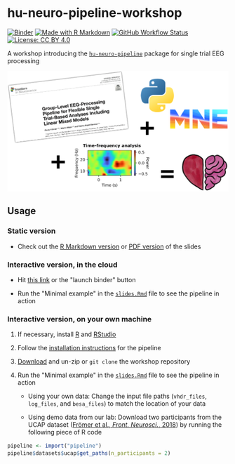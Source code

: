 # hu-neuro-pipeline-workshop

[![Binder](https://mybinder.org/badge_logo.svg)](https://mybinder.org/v2/gh/alexenge/hu-neuro-pipeline-workshop.git/HEAD?urlpath=rstudio)
[![Made with R Markdown](https://img.shields.io/badge/Made%20with-R%20Markdown-blue)](https://rmarkdown.rstudio.com/)
[![![GitHub Workflow Status](https://github.com/alexenge/docker_images/actions/workflows/main.yml)](https://img.shields.io/github/actions/workflow/status/alexenge/hu-neuro-pipeline-workshop/main.yml)](https://github.com/alexenge/hu-neuro-pipeline-workshop/actions)
[![License: CC BY 4.0](https://img.shields.io/badge/License-CC_BY_4.0-lightgrey.svg)](https://creativecommons.org/licenses/by/4.0/)

A workshop introducing the [`hu-neuro-pipeline`](https://github.com/alexenge/hu-neuro-pipeline) package for single trial EEG processing

<img src="https://raw.githubusercontent.com/alexenge/hu-neuro-pipeline-workshop/main/figures/love.png" width="600">

## Usage

### Static version

- Check out the [R Markdown version](https://github.com/alexenge/hu-neuro-pipeline-workshop/blob/main/slides.Rmd) or [PDF version](https://github.com/alexenge/hu-neuro-pipeline-workshop/blob/main/slides.pdf) of the slides

### Interactive version, in the cloud
  
- Hit [this link](https://mybinder.org/v2/gh/alexenge/hu-neuro-pipeline-workshop.git/HEAD?urlpath=rstudio) or the "launch binder" button

- Run the "Minimal example" in the [`slides.Rmd`](https://github.com/alexenge/hu-neuro-pipeline-workshop/blob/main/slides.Rmd) file to see the pipeline in action

### Interactive version, on your own machine

1. If necessary, install [R](https://ftp.fau.de/cran/) and [RStudio](https://posit.co/download/rstudio-desktop)

2. Follow the [installation instructions](https://hu-neuro-pipeline.readthedocs.io/en/latest/installation.html) for the pipeline

3. [Download](https://github.com/alexenge/hu-neuro-pipeline-workshop/archive/refs/heads/main.zip) and un-zip or `git clone` the workshop repository

4. Run the "Minimal example" in the [`slides.Rmd`](https://github.com/alexenge/hu-neuro-pipeline-workshop/blob/main/slides.Rmd) file to see the pipeline in action

    - Using your own data: Change the input file paths (`vhdr_files`, `log_files`, and `besa_files`) to match the location of your data

    - Using demo data from our lab: Download two participants from the UCAP dataset ([Frömer et al., *Front. Neurosci.*, 2018](https://doi.org/10.3389/fnins.2018.00048)) by running the following piece of R code

```r
pipeline <- import("pipeline")
pipeline$datasets$ucap$get_paths(n_participants = 2)
```
